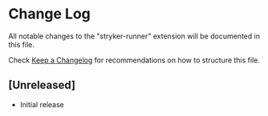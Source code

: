 # Change Log

All notable changes to the "stryker-runner" extension will be documented in this file.

Check [Keep a Changelog](http://keepachangelog.com/) for recommendations on how to structure this file.

## [Unreleased]

- Initial release